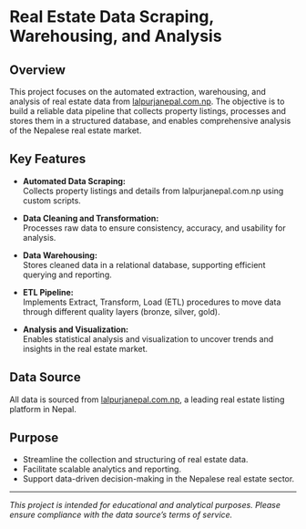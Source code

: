 # Real Estate Data Scraping, Warehousing, and Analysis

## Overview

This project focuses on the automated extraction, warehousing, and analysis of real estate data from [lalpurjanepal.com.np](https://lalpurjanepal.com.np). The objective is to build a reliable data pipeline that collects property listings, processes and stores them in a structured database, and enables comprehensive analysis of the Nepalese real estate market.

## Key Features

- **Automated Data Scraping:**  
  Collects property listings and details from lalpurjanepal.com.np using custom scripts.

- **Data Cleaning and Transformation:**  
  Processes raw data to ensure consistency, accuracy, and usability for analysis.

- **Data Warehousing:**  
  Stores cleaned data in a relational database, supporting efficient querying and reporting.

- **ETL Pipeline:**  
  Implements Extract, Transform, Load (ETL) procedures to move data through different quality layers (bronze, silver, gold).

- **Analysis and Visualization:**  
  Enables statistical analysis and visualization to uncover trends and insights in the real estate market.

## Data Source

All data is sourced from [lalpurjanepal.com.np](https://lalpurjanepal.com.np), a leading real estate listing platform in Nepal.

## Purpose

- Streamline the collection and structuring of real estate data.
- Facilitate scalable analytics and reporting.
- Support data-driven decision-making in the Nepalese real estate sector.

---

*This project is intended for educational and analytical purposes. Please ensure compliance with the data source’s terms of service.*